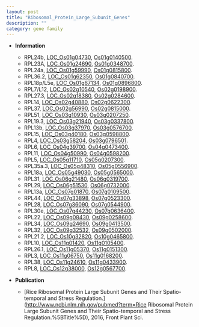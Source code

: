 ```yaml
---
layout: post
title: "Ribosomal_Protein_Large_Subunit_Genes"
description: ""
category: gene family
---
```


* **Information**  
    + RPL24b, [LOC_Os01g04730](http://rice.uga.edu/cgi-bin/ORF_infopage.cgi?orf=LOC_Os01g04730), [Os01g0140500](http://rapdb.dna.affrc.go.jp/viewer/gbrowse_details/irgsp1?name=Os01g0140500).
    + RPL23A, [LOC_Os01g24690](http://rice.uga.edu/cgi-bin/ORF_infopage.cgi?orf=LOC_Os01g24690), [Os01g0348700](http://rapdb.dna.affrc.go.jp/viewer/gbrowse_details/irgsp1?name=Os01g0348700).
    + RPL24a, [LOC_Os01g59990](http://rice.uga.edu/cgi-bin/ORF_infopage.cgi?orf=LOC_Os01g59990), [Os01g0815800](http://rapdb.dna.affrc.go.jp/viewer/gbrowse_details/irgsp1?name=Os01g0815800).
    + RPL36.2, [LOC_Os01g62350](http://rice.uga.edu/cgi-bin/ORF_infopage.cgi?orf=LOC_Os01g62350), [Os01g0840700](http://rapdb.dna.affrc.go.jp/viewer/gbrowse_details/irgsp1?name=Os01g0840700).
    + RPL18p/L5e, [LOC_Os01g67134](http://rice.uga.edu/cgi-bin/ORF_infopage.cgi?orf=LOC_Os01g67134), [Os01g0896800](http://rapdb.dna.affrc.go.jp/viewer/gbrowse_details/irgsp1?name=Os01g0896800).
    + RPL7/L12, [LOC_Os02g10540](http://rice.uga.edu/cgi-bin/ORF_infopage.cgi?orf=LOC_Os02g10540), [Os02g0198900](http://rapdb.dna.affrc.go.jp/viewer/gbrowse_details/irgsp1?name=Os02g0198900).
    + RPL27.3, [LOC_Os02g18380](http://rice.uga.edu/cgi-bin/ORF_infopage.cgi?orf=LOC_Os02g18380), [Os02g0284600](http://rapdb.dna.affrc.go.jp/viewer/gbrowse_details/irgsp1?name=Os02g0284600).
    + RPL14, [LOC_Os02g40880](http://rice.uga.edu/cgi-bin/ORF_infopage.cgi?orf=LOC_Os02g40880), [Os02g0622300](http://rapdb.dna.affrc.go.jp/viewer/gbrowse_details/irgsp1?name=Os02g0622300).
    + RPL37, [LOC_Os02g56990](http://rice.uga.edu/cgi-bin/ORF_infopage.cgi?orf=LOC_Os02g56990), [Os02g0815000](http://rapdb.dna.affrc.go.jp/viewer/gbrowse_details/irgsp1?name=Os02g0815000).
    + RPL51, [LOC_Os03g10930](http://rice.uga.edu/cgi-bin/ORF_infopage.cgi?orf=LOC_Os03g10930), [Os03g0207250](http://rapdb.dna.affrc.go.jp/viewer/gbrowse_details/irgsp1?name=Os03g0207250).
    + RPL19.3, [LOC_Os03g21940](http://rice.uga.edu/cgi-bin/ORF_infopage.cgi?orf=LOC_Os03g21940), [Os03g0337800](http://rapdb.dna.affrc.go.jp/viewer/gbrowse_details/irgsp1?name=Os03g0337800).
    + RPL13b, [LOC_Os03g37970](http://rice.uga.edu/cgi-bin/ORF_infopage.cgi?orf=LOC_Os03g37970), [Os03g0576700](http://rapdb.dna.affrc.go.jp/viewer/gbrowse_details/irgsp1?name=Os03g0576700).
    + RPL15, [LOC_Os03g40180](http://rice.uga.edu/cgi-bin/ORF_infopage.cgi?orf=LOC_Os03g40180), [Os03g0598800](http://rapdb.dna.affrc.go.jp/viewer/gbrowse_details/irgsp1?name=Os03g0598800).
    + RPL4, [LOC_Os03g58204](http://rice.uga.edu/cgi-bin/ORF_infopage.cgi?orf=LOC_Os03g58204), [Os03g0796501](http://rapdb.dna.affrc.go.jp/viewer/gbrowse_details/irgsp1?name=Os03g0796501).
    + RPL6, [LOC_Os04g39700](http://rice.uga.edu/cgi-bin/ORF_infopage.cgi?orf=LOC_Os04g39700), [Os04g0473400](http://rapdb.dna.affrc.go.jp/viewer/gbrowse_details/irgsp1?name=Os04g0473400).
    + RPL11, [LOC_Os04g50990](http://rice.uga.edu/cgi-bin/ORF_infopage.cgi?orf=LOC_Os04g50990), [Os04g0598200](http://rapdb.dna.affrc.go.jp/viewer/gbrowse_details/irgsp1?name=Os04g0598200).
    + RPL5, [LOC_Os05g11710](http://rice.uga.edu/cgi-bin/ORF_infopage.cgi?orf=LOC_Os05g11710), [Os05g0207300](http://rapdb.dna.affrc.go.jp/viewer/gbrowse_details/irgsp1?name=Os05g0207300).
    + RPL35a.3, [LOC_Os05g48310](http://rice.uga.edu/cgi-bin/ORF_infopage.cgi?orf=LOC_Os05g48310), [Os05g0556900](http://rapdb.dna.affrc.go.jp/viewer/gbrowse_details/irgsp1?name=Os05g0556900).
    + RPL18a, [LOC_Os05g49030](http://rice.uga.edu/cgi-bin/ORF_infopage.cgi?orf=LOC_Os05g49030), [Os05g0565000](http://rapdb.dna.affrc.go.jp/viewer/gbrowse_details/irgsp1?name=Os05g0565000).
    + RPL31, [LOC_Os06g21480](http://rice.uga.edu/cgi-bin/ORF_infopage.cgi?orf=LOC_Os06g21480), [Os06g0319700](http://rapdb.dna.affrc.go.jp/viewer/gbrowse_details/irgsp1?name=Os06g0319700).
    + RPL29, [LOC_Os06g51530](http://rice.uga.edu/cgi-bin/ORF_infopage.cgi?orf=LOC_Os06g51530), [Os06g0732000](http://rapdb.dna.affrc.go.jp/viewer/gbrowse_details/irgsp1?name=Os06g0732000).
    + RPL13a, [LOC_Os07g01870](http://rice.uga.edu/cgi-bin/ORF_infopage.cgi?orf=LOC_Os07g01870), [Os07g0109500](http://rapdb.dna.affrc.go.jp/viewer/gbrowse_details/irgsp1?name=Os07g0109500).
    + RPL44, [LOC_Os07g33898](http://rice.uga.edu/cgi-bin/ORF_infopage.cgi?orf=LOC_Os07g33898), [Os07g0523300](http://rapdb.dna.affrc.go.jp/viewer/gbrowse_details/irgsp1?name=Os07g0523300).
    + RPL28, [LOC_Os07g36090](http://rice.uga.edu/cgi-bin/ORF_infopage.cgi?orf=LOC_Os07g36090), [Os07g0544900](http://rapdb.dna.affrc.go.jp/viewer/gbrowse_details/irgsp1?name=Os07g0544900).
    + RPL30e, [LOC_Os07g44230](http://rice.uga.edu/cgi-bin/ORF_infopage.cgi?orf=LOC_Os07g44230), [Os07g0636400](http://rapdb.dna.affrc.go.jp/viewer/gbrowse_details/irgsp1?name=Os07g0636400).
    + RPL22, [LOC_Os09g08430](http://rice.uga.edu/cgi-bin/ORF_infopage.cgi?orf=LOC_Os09g08430), [Os09g0258600](http://rapdb.dna.affrc.go.jp/viewer/gbrowse_details/irgsp1?name=Os09g0258600).
    + RPL34, [LOC_Os09g24690](http://rice.uga.edu/cgi-bin/ORF_infopage.cgi?orf=LOC_Os09g24690), [Os09g0413500](http://rapdb.dna.affrc.go.jp/viewer/gbrowse_details/irgsp1?name=Os09g0413500).
    + RPL32, [LOC_Os09g32532](http://rice.uga.edu/cgi-bin/ORF_infopage.cgi?orf=LOC_Os09g32532), [Os09g0502000](http://rapdb.dna.affrc.go.jp/viewer/gbrowse_details/irgsp1?name=Os09g0502000).
    + RPL21.2, [LOC_Os10g32820](http://rice.uga.edu/cgi-bin/ORF_infopage.cgi?orf=LOC_Os10g32820), [Os10g0465800](http://rapdb.dna.affrc.go.jp/viewer/gbrowse_details/irgsp1?name=Os10g0465800).
    + RPL10, [LOC_Os11g01420](http://rice.uga.edu/cgi-bin/ORF_infopage.cgi?orf=LOC_Os11g01420), [Os11g0105400](http://rapdb.dna.affrc.go.jp/viewer/gbrowse_details/irgsp1?name=Os11g0105400).
    + RPL26.1, [LOC_Os11g05370](http://rice.uga.edu/cgi-bin/ORF_infopage.cgi?orf=LOC_Os11g05370), [Os11g0151300](http://rapdb.dna.affrc.go.jp/viewer/gbrowse_details/irgsp1?name=Os11g0151300).
    + RPL3, [LOC_Os11g06750](http://rice.uga.edu/cgi-bin/ORF_infopage.cgi?orf=LOC_Os11g06750), [Os11g0168200](http://rapdb.dna.affrc.go.jp/viewer/gbrowse_details/irgsp1?name=Os11g0168200).
    + RPL38, [LOC_Os11g24610](http://rice.uga.edu/cgi-bin/ORF_infopage.cgi?orf=LOC_Os11g24610), [Os11g0433900](http://rapdb.dna.affrc.go.jp/viewer/gbrowse_details/irgsp1?name=Os11g0433900).
    + RPL8, [LOC_Os12g38000](http://rice.uga.edu/cgi-bin/ORF_infopage.cgi?orf=LOC_Os12g38000), [Os12g0567700](http://rapdb.dna.affrc.go.jp/viewer/gbrowse_details/irgsp1?name=Os12g0567700).

* **Publication**  
    + [Rice Ribosomal Protein Large Subunit Genes and Their Spatio-temporal and Stress Regulation.](http://www.ncbi.nlm.nih.gov/pubmed?term=Rice Ribosomal Protein Large Subunit Genes and Their Spatio-temporal and Stress Regulation.%5BTitle%5D), 2016, Front Plant Sci.


